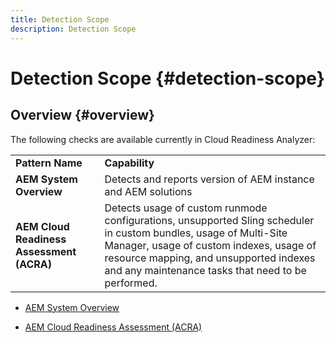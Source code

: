 ```yaml
---
title: Detection Scope
description: Detection Scope
---
```


# Detection Scope {#detection-scope}

## Overview {#overview}

The following checks are available currently in Cloud Readiness Analyzer:

<table>
 <tbody>
  <tr>
   <td><strong>Pattern Name</strong></td>
   <td><strong>Capability</strong></td>
  </tr>
  <tr>
   <td><strong>AEM System Overview</strong></td>
   <td>Detects and reports version of AEM instance and AEM solutions</td>
  </tr>
   <tr>
   <td><strong>AEM Cloud Readiness Assessment (ACRA)</strong></td>
   <td>Detects usage of custom runmode configurations, unsupported Sling scheduler in custom bundles, usage of Multi-Site Manager, usage of custom indexes, usage of resource mapping, and unsupported indexes and any maintenance tasks that need to be performed.</td>
  </tr>
 </tbody>
</table>

* [AEM System Overview](/help/move-to-cloud-service/cloud-readiness-analyzer/aso.md)

* [AEM Cloud Readiness Assessment (ACRA)](/help/move-to-cloud-service/cloud-readiness-analyzer/acra.md)
